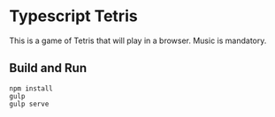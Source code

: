 # Typescript Tetris

This is a game of Tetris that will play in a browser. Music is mandatory.

## Build and Run

```
npm install
gulp
gulp serve
```